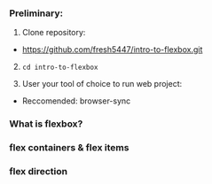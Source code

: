 ### Preliminary:

1) Clone repository:
  - https://github.com/fresh5447/intro-to-flexbox.git
2) `cd intro-to-flexbox `

3) User your tool of choice to run web project:
  - Reccomended: browser-sync  

### What is flexbox?

### flex containers & flex items

### flex direction
